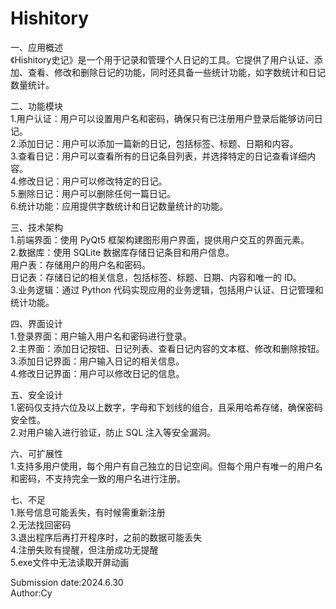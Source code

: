 # Hishitory
一、应用概述\
《Hishitory史记》是一个用于记录和管理个人日记的工具。它提供了用户认证、添加、查看、修改和删除日记的功能，同时还具备一些统计功能，如字数统计和日记数量统计。


二、功能模块\
1.用户认证：用户可以设置用户名和密码，确保只有已注册用户登录后能够访问日记。\
2.添加日记：用户可以添加一篇新的日记，包括标签、标题、日期和内容。\
3.查看日记：用户可以查看所有的日记条目列表，并选择特定的日记查看详细内容。\
4.修改日记：用户可以修改特定的日记。\
5.删除日记：用户可以删除任何一篇日记。\
6.统计功能：应用提供字数统计和日记数量统计的功能。


三、技术架构\
1.前端界面：使用 PyQt5 框架构建图形用户界面，提供用户交互的界面元素。\
2.数据库：使用 SQLite 数据库存储日记条目和用户信息。\
用户表：存储用户的用户名和密码。\
日记表：存储日记的相关信息，包括标签、标题、日期、内容和唯一的 ID。\
3.业务逻辑：通过 Python 代码实现应用的业务逻辑，包括用户认证、日记管理和统计功能。


四、界面设计\
1.登录界面：用户输入用户名和密码进行登录。\
2.主界面：添加日记按钮、日记列表、查看日记内容的文本框、修改和删除按钮。\
3.添加日记界面：用户输入日记的相关信息。\
4.修改日记界面：用户可以修改日记的信息。


五、安全设计\
1.密码仅支持六位及以上数字，字母和下划线的组合，且采用哈希存储，确保密码安全性。\
2.对用户输入进行验证，防止 SQL 注入等安全漏洞。


六、可扩展性\
1.支持多用户使用，每个用户有自己独立的日记空间。但每个用户有唯一的用户名和密码，不支持完全一致的用户名进行注册。


七、不足\
1.账号信息可能丢失，有时候需重新注册\
2.无法找回密码\
3.退出程序后再打开程序时，之前的数据可能丢失\
4.注册失败有提醒，但注册成功无提醒\
5.exe文件中无法读取开屏动画

Submission date:2024.6.30\
Author:Cy
